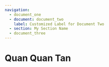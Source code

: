 ```yaml
---
navigation:
  - document_one
  - document: document_two
    label: Customized Label for Document Two
  - section: My Section Name
  - document_three
---
```

# Quan Quan Tan
